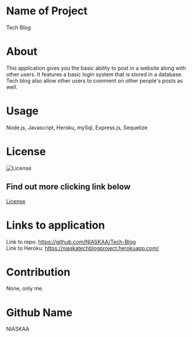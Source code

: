 # Name of Project
Tech Blog

# About
This application gives you the basic ability to post in a website along with other users. It features a basic login system that is stored in a database. Tech blog also allow other users to comment on other people's posts as well.

# Usage
Node.js, Javascript, Heroku, mySql, Express.js, Sequelize

# License
![License](https://img.shields.io/badge/license-MIT-blue.svg "License Badge")
## Find out more clicking link below 
[License](https://opensource.org/licenses/MIT)

# Links to application
Link to repo: https://github.com/NIASKAA/Tech-Blog \
Link to Heroku: https://niaskatechblogproject.herokuapp.com/

# Contribution 
None, only me. 

# Github Name
NIASKAA